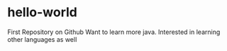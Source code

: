 # hello-world
First Repository on Github
Want to learn more java.
Interested in learning other languages as well
